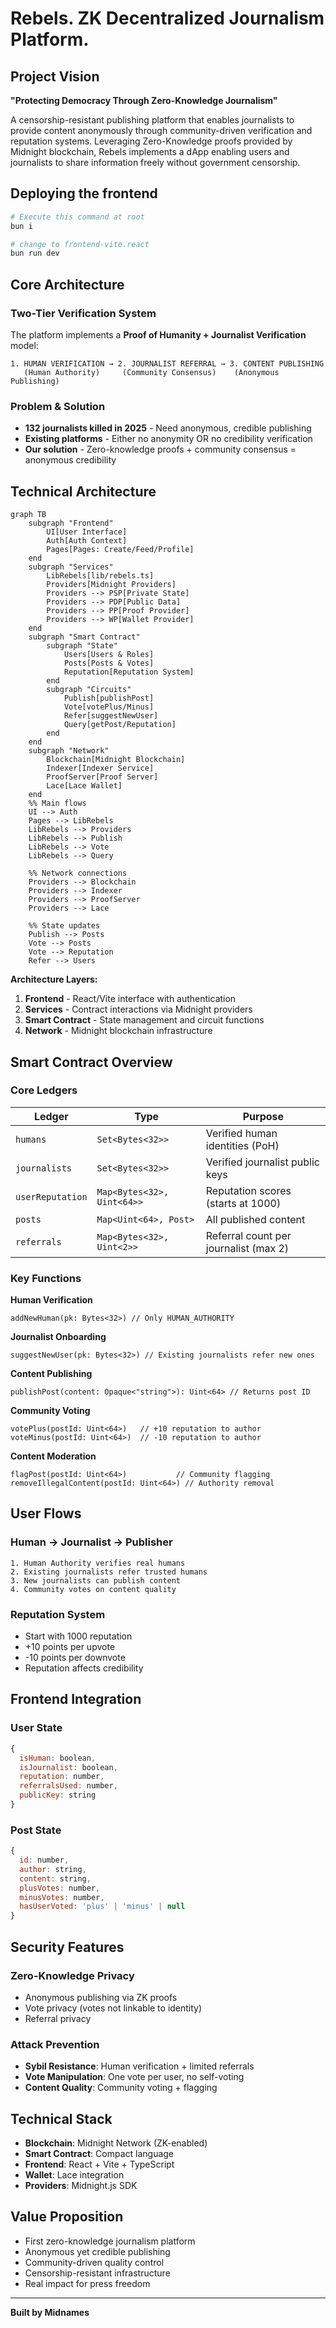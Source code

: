 # Rebels. ZK Decentralized Journalism Platform.

## Project Vision

**"Protecting Democracy Through Zero-Knowledge Journalism"**

A censorship-resistant publishing platform that enables journalists to provide content anonymously through community-driven verification and reputation systems. Leveraging Zero-Knowledge proofs provided by Midnight blockchain, Rebels implements a dApp enabling users and journalists to share information freely without government censorship.

## Deploying the frontend
``` bash
# Execute this command at root
bun i

# change to frontend-vite.react
bun run dev
```

## Core Architecture

### Two-Tier Verification System

The platform implements a **Proof of Humanity + Journalist Verification** model:

```
1. HUMAN VERIFICATION → 2. JOURNALIST REFERRAL → 3. CONTENT PUBLISHING
   (Human Authority)     (Community Consensus)    (Anonymous Publishing)
```

### Problem & Solution
- **132 journalists killed in 2025** - Need anonymous, credible publishing
- **Existing platforms** - Either no anonymity OR no credibility verification
- **Our solution** - Zero-knowledge proofs + community consensus = anonymous credibility

## Technical Architecture

```mermaid
graph TB
    subgraph "Frontend"
        UI[User Interface]
        Auth[Auth Context]
        Pages[Pages: Create/Feed/Profile]
    end
    subgraph "Services"
        LibRebels[lib/rebels.ts]
        Providers[Midnight Providers]
        Providers --> PSP[Private State]
        Providers --> PDP[Public Data]
        Providers --> PP[Proof Provider]
        Providers --> WP[Wallet Provider]
    end
    subgraph "Smart Contract"
        subgraph "State"
            Users[Users & Roles]
            Posts[Posts & Votes]
            Reputation[Reputation System]
        end
        subgraph "Circuits"
            Publish[publishPost]
            Vote[votePlus/Minus]
            Refer[suggestNewUser]
            Query[getPost/Reputation]
        end
    end
    subgraph "Network"
        Blockchain[Midnight Blockchain]
        Indexer[Indexer Service]
        ProofServer[Proof Server]
        Lace[Lace Wallet]
    end
    %% Main flows
    UI --> Auth
    Pages --> LibRebels
    LibRebels --> Providers
    LibRebels --> Publish
    LibRebels --> Vote
    LibRebels --> Query
    
    %% Network connections
    Providers --> Blockchain
    Providers --> Indexer
    Providers --> ProofServer
    Providers --> Lace
    
    %% State updates
    Publish --> Posts
    Vote --> Posts
    Vote --> Reputation
    Refer --> Users
```

**Architecture Layers:**
1. **Frontend** - React/Vite interface with authentication
2. **Services** - Contract interactions via Midnight providers
3. **Smart Contract** - State management and circuit functions
4. **Network** - Midnight blockchain infrastructure

## Smart Contract Overview

### Core Ledgers

| Ledger | Type | Purpose |
|--------|------|---------|
| `humans` | `Set<Bytes<32>>` | Verified human identities (PoH) |
| `journalists` | `Set<Bytes<32>>` | Verified journalist public keys |
| `userReputation` | `Map<Bytes<32>, Uint<64>>` | Reputation scores (starts at 1000) |
| `posts` | `Map<Uint<64>, Post>` | All published content |
| `referrals` | `Map<Bytes<32>, Uint<2>>` | Referral count per journalist (max 2) |

### Key Functions

**Human Verification**
```compact
addNewHuman(pk: Bytes<32>) // Only HUMAN_AUTHORITY
```

**Journalist Onboarding**
```compact
suggestNewUser(pk: Bytes<32>) // Existing journalists refer new ones
```

**Content Publishing**
```compact
publishPost(content: Opaque<"string">): Uint<64> // Returns post ID
```

**Community Voting**
```compact
votePlus(postId: Uint<64>)   // +10 reputation to author
voteMinus(postId: Uint<64>)  // -10 reputation to author
```

**Content Moderation**
```compact
flagPost(postId: Uint<64>)           // Community flagging
removeIllegalContent(postId: Uint<64>) // Authority removal
```

## User Flows

### Human → Journalist → Publisher
```
1. Human Authority verifies real humans
2. Existing journalists refer trusted humans
3. New journalists can publish content
4. Community votes on content quality
```

### Reputation System
- Start with 1000 reputation
- +10 points per upvote
- -10 points per downvote
- Reputation affects credibility

## Frontend Integration

### User State
```javascript
{
  isHuman: boolean,
  isJournalist: boolean, 
  reputation: number,
  referralsUsed: number,
  publicKey: string
}
```

### Post State
```javascript
{
  id: number,
  author: string,
  content: string,
  plusVotes: number,
  minusVotes: number,
  hasUserVoted: 'plus' | 'minus' | null
}
```

## Security Features

### Zero-Knowledge Privacy
- Anonymous publishing via ZK proofs
- Vote privacy (votes not linkable to identity)
- Referral privacy

### Attack Prevention
- **Sybil Resistance**: Human verification + limited referrals
- **Vote Manipulation**: One vote per user, no self-voting
- **Content Quality**: Community voting + flagging

## Technical Stack

- **Blockchain**: Midnight Network (ZK-enabled)
- **Smart Contract**: Compact language
- **Frontend**: React + Vite + TypeScript
- **Wallet**: Lace integration
- **Providers**: Midnight.js SDK

## Value Proposition

- First zero-knowledge journalism platform
- Anonymous yet credible publishing
- Community-driven quality control
- Censorship-resistant infrastructure
- Real impact for press freedom

---

**Built by Midnames**
